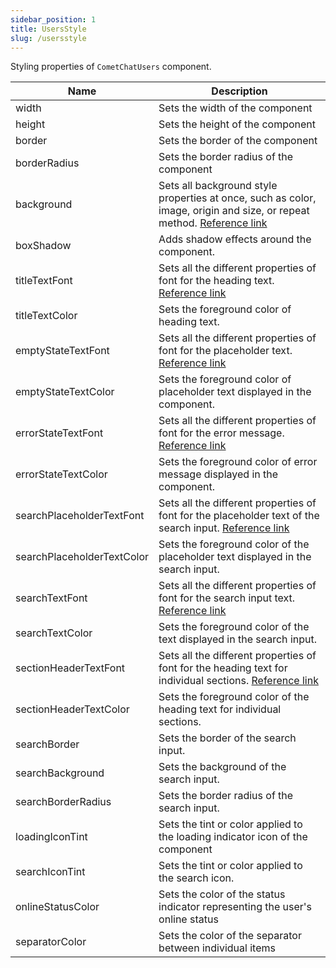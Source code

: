 ```yaml
---
sidebar_position: 1
title: UsersStyle
slug: /usersstyle
---
```


Styling properties of `CometChatUsers` component.

| Name | Description | 
| ---- | ---- | 
| width | Sets the width of the component | 
| height | Sets the height of the component | 
| border | Sets the border of the component | 
| borderRadius | Sets the border radius of the component | 
| background | Sets all background style properties at once, such as color, image, origin and size, or repeat method. [Reference link](https://developer.mozilla.org/en-US/docs/Web/CSS/background) | 
| boxShadow | Adds shadow effects around the component. | 
| titleTextFont | Sets all the different properties of font for the heading text. [Reference link](https://developer.mozilla.org/en-US/docs/Web/CSS/font) | 
| titleTextColor | Sets the foreground color of heading text. | 
| emptyStateTextFont | Sets all the different properties of font for the placeholder text. [Reference link](https://developer.mozilla.org/en-US/docs/Web/CSS/font) | 
| emptyStateTextColor | Sets the foreground color of placeholder text displayed in the component. | 
| errorStateTextFont | Sets all the different properties of font for the error message. [Reference link](https://developer.mozilla.org/en-US/docs/Web/CSS/font) | 
| errorStateTextColor | Sets the foreground color of error message displayed in the component. | 
| searchPlaceholderTextFont | Sets all the different properties of font for the placeholder text of the search input. [Reference link](https://developer.mozilla.org/en-US/docs/Web/CSS/font) | 
| searchPlaceholderTextColor | Sets the foreground color of the placeholder text displayed in the search input. | 
| searchTextFont | Sets all the different properties of font for the search input text. [Reference link](https://developer.mozilla.org/en-US/docs/Web/CSS/font) | 
| searchTextColor | Sets the foreground color of the text displayed in the search input. | 
| sectionHeaderTextFont | Sets all the different properties of font for the heading text for individual sections. [Reference link](https://developer.mozilla.org/en-US/docs/Web/CSS/font) | 
| sectionHeaderTextColor | Sets the foreground color of the heading text for individual sections. | 
| searchBorder | Sets the border of the search input. | 
| searchBackground | Sets the background of the search input. | 
| searchBorderRadius | Sets the border radius of the search input. | 
| loadingIconTint | Sets the tint or color applied to the loading indicator icon of the component | 
| searchIconTint | Sets the tint or color applied to the search icon. | 
| onlineStatusColor | Sets the color of the status indicator representing the user's online status | 
| separatorColor | Sets the color of the separator between individual items | 
